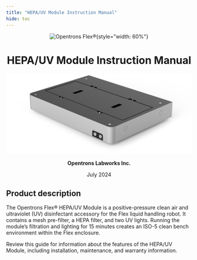 ```yaml
---
title: "HEPA/UV Module Instruction Manual"
hide: toc
---
```


<div style="text-align: center;" markdown>

![Opentrons Flex®](../images/opentrons-flex-logo.svg "opentrons-flex-logo.svg"){style="width: 60%"}

# HEPA/UV Module Instruction Manual

![HEPA/UV Module hero image](images/hepa-uv-hero.png "HEPA/UV Module hero image")

**Opentrons Labworks Inc.**

July 2024

</div>

## Product description
The Opentrons Flex® HEPA/UV Module is a positive-pressure clean air and ultraviolet (UV) disinfectant accessory for the Flex liquid handling robot. It contains a mesh pre-filter, a HEPA filter, and two UV lights. Running the module’s filtration and lighting for 15 minutes creates an ISO-5 clean bench environment within the Flex enclosure.

Review this guide for information about the features of the HEPA/UV Module, including installation, maintenance, and warranty information.
